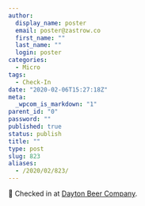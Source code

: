 ```yaml
---
author:
  display_name: poster
  email: poster@zastrow.co
  first_name: ""
  last_name: ""
  login: poster
categories:
  - Micro
tags:
  - Check-In
date: "2020-02-06T15:27:18Z"
meta:
  _wpcom_is_markdown: "1"
parent_id: "0"
password: ""
published: true
status: publish
title: ""
type: post
slug: 823
aliases:
  - /2020/02/823/
---
```

<p><span>📍</span> Checked in at  <a href="http://foursquare.com/v/5539677c498eb49be08f2d34">Dayton Beer Company</a>.</p>

